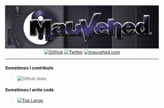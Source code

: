 <p align="center">
    <img src="images/mauvehed_transparent.png">
	<br>
	<a href="https://github.com/mauvehed"><img src="https://img.shields.io/github/followers/mauvehed.svg?label=GitHub&style=social" alt="GitHub"></a>
	<a href="https://twitter.com/mauvehed"><img src="https://img.shields.io/twitter/follow/mauvehed?label=Twitter&style=social" alt="Twitter"></a>
	<a href="https://mauvehed.com"><img src="https://img.shields.io/website?down_color=red&style=social&up_color=purple&url=https%3A%2F%2Fmauvehed.com" alt="mauvehed.com"></a>
</p>

---

#### Sometimes I contribute
> ![Github stats](https://github-readme-stats.vercel.app/api?username=mauvehed&show_icons=true&theme=material-palenight)

#### Sometimes I write code
> [![Top Langs](https://github-readme-stats.vercel.app/api/top-langs/?username=mauvehed&theme=material-palenight&layout=compact)](https://github.com/anuraghazra/github-readme-stats)

